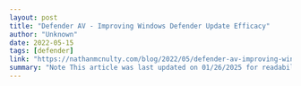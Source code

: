 ```yaml
---
layout: post
title: "Defender AV - Improving Windows Defender Update Efficacy"
author: "Unknown"
date: 2022-05-15
tags: [defender]
link: "https://nathanmcnulty.com/blog/2022/05/defender-av-improving-windows-defender-update-efficacy/"
summary: "Note This article was last updated on 01/26/2025 for readability and updated URLs. Unfortunately, images were not able to be restored from a previous hosting provider :("
---
```

